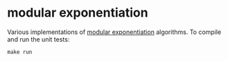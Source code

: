 # modular exponentiation
Various implementations of [modular exponentiation](http://en.wikipedia.org/wiki/Modular_exponentiation) algorithms. To
compile and run the unit tests:

```
make run
```
